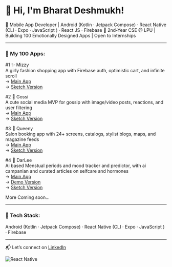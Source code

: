 # 👋 Hi, I'm Bharat Deshmukh!

🚀 Mobile App Developer | Android (Kotlin · Jetpack Compose) · React Native (CLI · Expo · JavaScript ) · React JS · Firebase
📍 2nd-Year CSE @ LPU | Building 100 Emotionally Designed Apps | Open to Internships  

---

### 🌸 My 100 Apps:

#1 ✨ Mizzy  
A girly fashion shopping app with Firebase auth, optimistic cart, and infinite scroll  
→ [Main App](https://github.com/bharat2005/mizzy-app)  
→ [Sketch Version](https://github.com/bharat2005/app-1-mizzy)

#2 💬 Gossi  
A cute social media MVP for gossip with image/video posts, reactions, and user filtering  
→ [Main App](https://github.com/bharat2005/gossii-app)  
→ [Sketch Version](https://github.com/bharat2005/app-2-gossii)

#3 👑 Queeny  
Salon booking app with 24+ screens, catalogs, stylist blogs, maps, and magazine feeds  
→ [Main App](https://github.com/bharat2005/queeny-app)  
→ [Sketch Version](https://github.com/bharat2005/app-3-queeny)

#4 💮 DarLee  
Ai based Menstual periods and mood tracker and predictor, with ai campanian and curated articles on selfcare and hormones  
→ [Main App](https://github.com/bharat2005/darlee-app)  
→ [Demo Version](https://github.com/bharat2005/darlee-app-demo)  
→ [Sketch Version](https://github.com/bharat2005/app-4-darlee)  


More Coming soon...

---

### 🔧 Tech Stack:
Android (Kotlin · Jetpack Compose) · React Native (CLI · Expo · JavaScript ) · Firebase

---

📬 Let’s connect on [LinkedIn](https://www.linkedin.com/in/bharat-deshmukh-300950315)

![React Native](https://img.shields.io/badge/React%20Native-20232A?style=for-the-badge&logo=react&logoColor=61DAFB)


